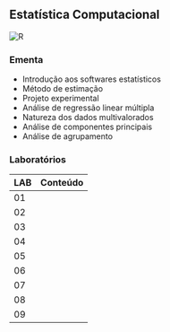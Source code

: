 ## Estatística Computacional
![R](https://img.shields.io/badge/r-37BA9B.svg?style=for-the-badge&logo=r&logoColor=white)

### Ementa
* Introdução aos softwares estatísticos
* Método de estimação
* Projeto experimental
* Análise de regressão linear múltipla
* Natureza dos dados multivalorados
* Análise de componentes principais
* Análise de agrupamento

### Laboratórios
| LAB | Conteúdo |
|-----|----------|
| 01 | |
| 02 | |
| 03 | |
| 04 | |
| 05 | |
| 06 | |
| 07 | |
| 08 | |
| 09 | |
